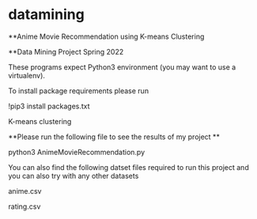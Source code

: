 # datamining
**Anime Movie Recommendation using K-means Clustering 

**Data Mining Project Spring 2022

These programs expect Python3 environment (you may want to use a virtualenv).

To install package requirements please run

!pip3 install packages.txt

K-means clustering

**Please run the following file to see the results of my project 
**

python3 AnimeMovieRecommendation.py

You can also find the following datset files required to run  this project and you can also try with any other datasets

anime.csv

rating.csv
